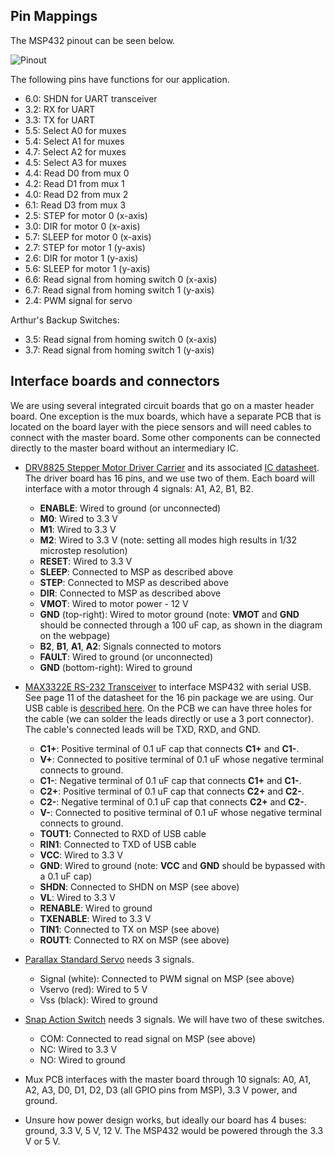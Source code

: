 ## Pin Mappings

The MSP432 pinout can be seen below.

![Pinout](http://energia.nu/wordpress/wp-content/uploads/2015/03/2016-06-09-LaunchPads-MSP432-2.0-%E2%80%94-Pins-Maps.jpg)

The following pins have functions for our application.

* 6.0: SHDN for UART transceiver
* 3.2: RX for UART
* 3.3: TX for UART
* 5.5: Select A0 for muxes
* 5.4: Select A1 for muxes
* 4.7: Select A2 for muxes
* 4.5: Select A3 for muxes
* 4.4: Read D0 from mux 0
* 4.2: Read D1 from mux 1
* 4.0: Read D2 from mux 2
* 6.1: Read D3 from mux 3
* 2.5: STEP for motor 0 (x-axis)
* 3.0: DIR for motor 0 (x-axis)
* 5.7: SLEEP for motor 0 (x-axis)
* 2.7: STEP for motor 1 (y-axis)
* 2.6: DIR for motor 1 (y-axis)
* 5.6: SLEEP for motor 1 (y-axis)
* 6.6: Read signal from homing switch 0 (x-axis)
* 6.7: Read signal from homing switch 1 (y-axis)
* 2.4: PWM signal for servo

Arthur's Backup Switches:
* 3.5: Read signal from homing switch 0 (x-axis)
* 3.7: Read signal from homing switch 1 (y-axis)

## Interface boards and connectors

We are using several integrated circuit boards that go on a master header board. One exception is the mux boards, which have a separate PCB that is located on the board layer with the piece sensors and will need cables to connect with the master board. Some other components can be connected directly to the master board without an intermediary IC.

* [DRV8825 Stepper Motor Driver Carrier](https://www.pololu.com/product/2133) and its associated [IC datasheet](https://www.pololu.com/file/download/drv8825.pdf?file_id=0J590). The driver board has 16 pins, and we use two of them. Each board will interface with a motor through 4 signals: A1, A2, B1, B2.
  * __ENABLE__: Wired to ground (or unconnected)
  * __M0__: Wired to 3.3 V
  * __M1__: Wired to 3.3 V
  * __M2__: Wired to 3.3 V (note: setting all modes high results in 1/32 microstep resolution)
  * __RESET__: Wired to 3.3 V
  * __SLEEP__: Connected to MSP as described above
  * __STEP__: Connected to MSP as described above
  * __DIR__: Connected to MSP as described above
  * __VMOT__: Wired to motor power - 12 V
  * __GND__ (top-right): Wired to motor ground (note: __VMOT__ and __GND__ should be connected through a 100 uF cap, as shown in the diagram on the webpage)
  * __B2__, __B1__, __A1__, __A2__: Signals connected to motors
  * __FAULT__: Wired to ground (or unconnected)
  * __GND__ (bottom-right): Wired to ground

* [MAX3322E RS-232 Transceiver](https://datasheets.maximintegrated.com/en/ds/MAX3322E-MAX3323E.pdf) to interface MSP432 with serial USB. See page 11 of the datasheet for the 16 pin package we are using. Our USB cable is [described here](http://www.ftdichip.com/Support/Documents/DataSheets/Cables/DS_USB_RS232_CABLES.pdf). On the PCB we can have three holes for the cable (we can solder the leads directly or use a 3 port connector). The cable's connected leads will be TXD, RXD, and GND.
  * __C1+__: Positive terminal of 0.1 uF cap that connects __C1+__ and __C1-__.
  * __V+__: Connected to positive terminal of 0.1 uF whose negative terminal connects to ground.
  * __C1-__: Negative terminal of 0.1 uF cap that connects __C1+__ and __C1-__.
  * __C2+__: Positive terminal of 0.1 uF cap that connects __C2+__ and __C2-__.
  * __C2-__: Negative terminal of 0.1 uF cap that connects __C2+__ and __C2-__.
  * __V-__: Connected to positive terminal of 0.1 uF whose negative terminal connects to ground.
  * __TOUT1__: Connected to RXD of USB cable
  * __RIN1__: Connected to TXD of USB cable
  * __VCC__: Wired to 3.3 V
  * __GND__: Wired to ground (note: __VCC__ and __GND__ should be bypassed with a 0.1 uF cap)
  * __SHDN__: Connected to SHDN on MSP (see above)
  * __VL__: Wired to 3.3 V
  * __RENABLE__: Wired to ground
  * __TXENABLE__: Wired to 3.3 V
  * __TIN1__: Connected to TX on MSP (see above)
  * __ROUT1__: Connected to RX on MSP (see above)

* [Parallax Standard Servo](https://www.parallax.com/sites/default/files/downloads/900-00005-Standard-Servo-Product-Documentation-v2.2.pdf) needs 3 signals.
  * Signal (white): Connected to PWM signal on MSP (see above)
  * Vservo (red): Wired to 5 V
  * Vss (black): Wired to ground

* [Snap Action Switch](https://www.components.omron.com/components/web/PDFLIB.nsf/0/FE0F8E8EEB5D725485257201007DD573/$file/V_1110.pdf) needs 3 signals. We will have two of these switches.
  * COM: Connected to read signal on MSP (see above)
  * NC: Wired to 3.3 V
  * NO: Wired to ground

* Mux PCB interfaces with the master board through 10 signals: A0, A1, A2, A3, D0, D1, D2, D3 (all GPIO pins from MSP), 3.3 V power, and ground.

* Unsure how power design works, but ideally our board has 4 buses: ground, 3.3 V, 5 V, 12 V. The MSP432 would be powered through the 3.3 V or 5 V.
